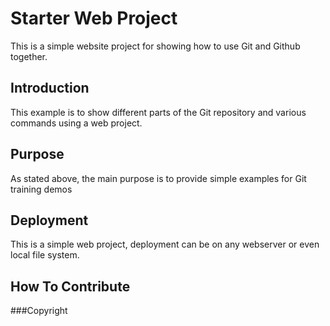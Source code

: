 # Starter Web Project

This is a simple website project for
showing how to use Git and Github together.

## Introduction

This example is to show different parts
of the Git repository and various commands
using a web project.

## Purpose

As stated above, the main purpose is to provide
simple examples for Git training demos

## Deployment

This is a simple web project, deployment can
be on any webserver or even local file system.

## How To Contribute

###Copyright